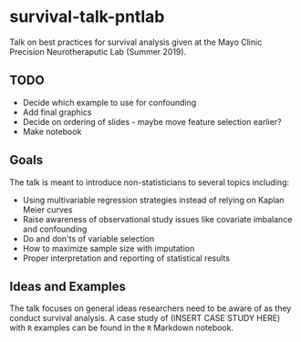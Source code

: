 # survival-talk-pntlab
Talk on best practices for survival analysis given at the Mayo Clinic Precision Neurotheraputic Lab (Summer 2019). 

## TODO
* Decide which example to use for confounding
* Add final graphics
* Decide on ordering of slides - maybe move feature selection earlier?
* Make notebook

## Goals
The talk is meant to introduce non-statisticians to several topics including:
* Using multivariable regression strategies instead of relying on Kaplan Meier curves
* Raise awareness of observational study issues like covariate imbalance and confounding
* Do and don'ts of variable selection
* How to maximize sample size with imputation
* Proper interpretation and reporting of statistical results

## Ideas and Examples
The talk focuses on general ideas researchers need to be aware of as they conduct survival
analysis. A case study of (INSERT CASE STUDY HERE) with `R` examples can be found in the
`R` Markdown notebook.

